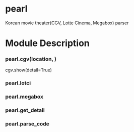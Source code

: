 # pearl
Korean movie theater(CGV, Lotte Cinema, Megabox) parser


# Module Description

### pearl.cgv(location, )

cgv.show(detail=True)

### pearl.lotci

### pearl.megabox

### pearl.get_detail

### pearl.parse_code
